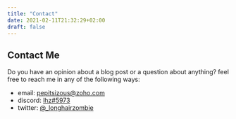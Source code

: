 ```yaml
---
title: "Contact"
date: 2021-02-11T21:32:29+02:00
draft: false
---
```


## Contact Me
Do you have an opinion about a blog post or a question about anything?
feel free to reach me in any of the following ways:
- email: [pepitsizous@zoho.com](mailto:pepitsizous@zoho.com)
- discord: [lhz#5973](https://discord.com/users/334452995703963649)
- twitter: [@\_longhairzombie](https://twitter.com/_longhairzombie)
